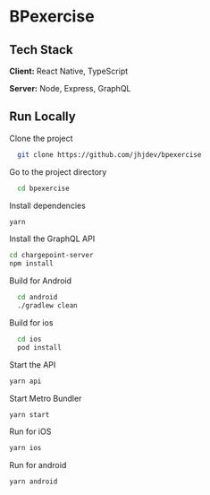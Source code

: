 # BPexercise

## Tech Stack

**Client:** React Native, TypeScript

**Server:** Node, Express, GraphQL

## Run Locally

Clone the project

```bash
  git clone https://github.com/jhjdev/bpexercise
```

Go to the project directory

```bash
  cd bpexercise
```

Install dependencies

```bash
yarn
```

Install the GraphQL API

```bash
cd chargepoint-server
npm install
```

Build for Android

```bash
  cd android
  ./gradlew clean
```

Build for ios

```bash
  cd ios
  pod install
```

Start the API

```bash
yarn api
```

Start Metro Bundler

```bash
yarn start
```

Run for iOS

```bash
yarn ios
```

Run for android

```bash
yarn android
```
